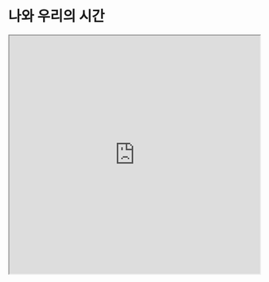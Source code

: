 # 나와 우리의 시간


<div class="intrinsic-container">
  <iframe src="https://youtu.be/MH6Ed4V3tpo" allowfullscreen style="width:100%; height :480px"></iframe>
</div>